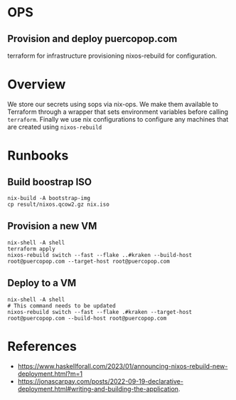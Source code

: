 # OPS
## Provision and deploy puercopop.com

terraform for infrastructure provisioning nixos-rebuild for configuration.

# Overview

We store our secrets using sops via nix-ops. We make them available to Terraform
through a wrapper that sets environment variables before calling
`terraform`. Finally we use nix configurations to configure any machines that
are created using `nixos-rebuild`

# Runbooks

## Build boostrap ISO

```shell
nix-build -A bootstrap-img
cp result/nixos.qcow2.gz nix.iso
```

## Provision a new VM

```shell
nix-shell -A shell
terraform apply
nixos-rebuild switch --fast --flake ..#kraken --build-host root@puercopop.com --target-host root@puercopop.com
```

## Deploy to a VM

```shell
nix-shell -A shell
# This command needs to be updated
nixos-rebuild switch --fast --flake .#kraken --target-host root@puercopop.com --build-host root@puercopop.com
```

# References

- https://www.haskellforall.com/2023/01/announcing-nixos-rebuild-new-deployment.html?m=1
- https://jonascarpay.com/posts/2022-09-19-declarative-deployment.html#writing-and-building-the-application.

[cloud-init]: https://cloudinit.readthedocs.io/en/latest/
